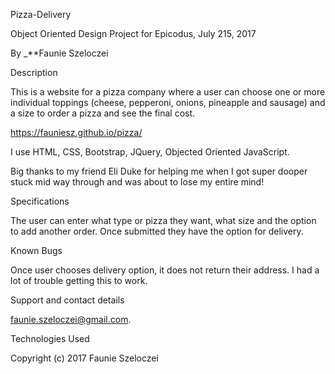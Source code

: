Pizza-Delivery

Object Oriented Design Project for Epicodus, July 215, 2017

By _**Faunie Szeloczei

Description

This is a website for a pizza company where a user can choose one or more individual toppings (cheese, pepperoni, onions, pineapple and sausage) and a size to order a pizza and see the final cost.

https://fauniesz.github.io/pizza/

I use HTML, CSS, Bootstrap, JQuery, Objected Oriented JavaScript.

Big thanks to my friend Eli Duke for helping me when I got super dooper stuck mid way through and was about to lose my entire mind!

Specifications

The user can enter what type or pizza they want, what size and the option to add another order. Once submitted they have the option for delivery.

Known Bugs

Once user chooses delivery option, it does not return their address. I had a lot of trouble getting this to work.

Support and contact details

faunie.szeloczei@gmail.com.

Technologies Used


Copyright (c) 2017 Faunie Szeloczei
